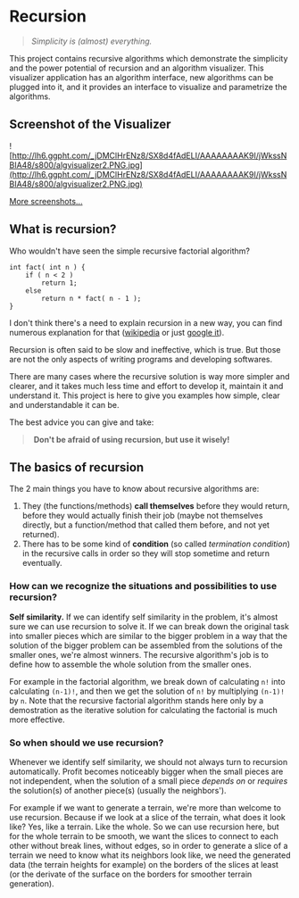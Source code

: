 # Recursion #

> _Simplicity is (almost) everything._

This project contains recursive algorithms which demonstrate the simplicity and the power potential of recursion and an algorithm visualizer. This visualizer application has an algorithm interface, new algorithms can be plugged into it, and it provides an interface to visualize and parametrize the algorithms.

## Screenshot of the Visualizer ##
![http://lh6.ggpht.com/_jDMClHrENz8/SX8d4fAdELI/AAAAAAAAK9I/jWkssNBIA48/s800/algvisualizer2.PNG.jpg](http://lh6.ggpht.com/_jDMClHrENz8/SX8d4fAdELI/AAAAAAAAK9I/jWkssNBIA48/s800/algvisualizer2.PNG.jpg)

[More screenshots...](../wiki/Screenshots.md)

## What is recursion? ##
Who wouldn't have seen the simple recursive factorial algorithm?
```
int fact( int n ) {
    if ( n < 2 )
        return 1;
    else
        return n * fact( n - 1 );
}
```

I don't think there's a need to explain recursion in a new way, you can find numerous explanation for that ([wikipedia](http://en.wikipedia.org/wiki/Recursion) or just [google it](http://www.google.com/search?q=recursion)).

Recursion is often said to be slow and ineffective, which is true. But those are not the only aspects of writing programs and developing softwares.

There are many cases where the recursive solution is way more simpler and clearer, and it takes much less time and effort to develop it, maintain it and understand it. This project is here to give you examples how simple, clear and understandable it can be.

The best advice you can give and take:

>  **Don't be afraid of using recursion, but use it wisely!**

## The basics of recursion ##
The 2 main things you have to know about recursive algorithms are:
  1. They (the functions/methods) **call themselves** before they would return, before they would actually finish their job (maybe not themselves directly, but a function/method that called them before, and not yet returned).
  1. There has to be some kind of **condition** (so called _termination condition_) in the recursive calls in order so they will stop sometime and return eventually.

### How can we recognize the situations and possibilities to use recursion? ###

**Self similarity.** If we can identify self similarity in the problem, it's almost sure we can use recursion to solve it. If we can break down the original task into smaller pieces which are similar to the bigger problem in a way that the solution of the bigger problem can be assembled from the solutions of the smaller ones, we're almost winners. The recursive algorithm's job is to define how to assemble the whole solution from the smaller ones.

For example in the factorial algorithm, we break down of calculating `n!` into calculating `(n-1)!`, and then we get the solution of `n!` by multiplying `(n-1)!` by `n`. Note that the recursive factorial algorithm stands here only by a demostration as the iterative solution for calculating the factorial is much more effective.

### So when should we use recursion? ###

Whenever we identify self similarity, we should not always turn to recursion automatically. Profit becomes noticeably bigger when the small pieces are not independent, when the solution of a small piece _depends on_ or _requires_ the solution(s) of another piece(s) (usually the neighbors').

For example if we want to generate a terrain, we're more than welcome to use recursion. Because if we look at a slice of the terrain, what does it look like? Yes, like a terrain. Like the whole. So we can use recursion here, but for the whole terrain to be smooth, we want the slices to connect to each other without break lines, without edges, so in order to generate a slice of a terrain we need to know what its neighbors look like, we need the generated data (the terrain heights for example) on the borders of the slices at least (or the derivate of the surface on the borders for smoother terrain generation).
